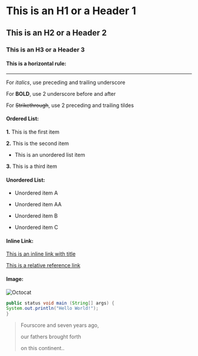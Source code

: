 # This is an H1 or a Header 1
## This is an H2 or a Header 2
### This is an H3 or a Header 3
#### This is a horizontal rule:
___
For _italics_, use preceding and trailing underscore

For __BOLD__, use 2 underscore before and after

For ~~Strikethrough~~, use 2 preceding and trailing tildes

#### Ordered List:
__1.__ This is the first item

__2.__ This is the second item

* This is an unordered list item

__3.__ This is a third item

#### Unordered List:

* Unordered item A

* Unordered item AA

* Unordered item B

* Unordered item C

#### Inline Link:

[This is an inline link with title](http://github.com "Github")

[This is a relative reference link](/README.md "Read Me")

#### Image:
![Octocat](https://github.githubassets.com/images/modules/logos_page/Octocat.png "Octocat")

```java
public status void main (String[] args) {
System.out.println("Hello World!");
}
```

> Fourscore and seven years ago, 
>
> our fathers brought forth 
>
> on this continent..


